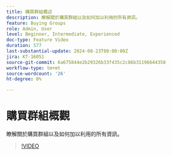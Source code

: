 ```yaml
---
title: 購買群組概述
description: 瞭解關於購買群組以及如何加以利用的所有資訊。
feature: Buying Groups
role: Admin, User
level: Beginner, Intermediate, Experienced
doc-type: Feature Video
duration: 577
last-substantial-update: 2024-08-23T00:00:00Z
jira: KT-16051
source-git-commit: 6a675844e2b29326b33f435c2c86b31196644358
workflow-type: tm+mt
source-wordcount: '26'
ht-degree: 0%

---
```



# 購買群組概觀

瞭解關於購買群組以及如何加以利用的所有資訊。

>[!VIDEO](https://video.tv.adobe.com/v/3433078/?learn=on)
